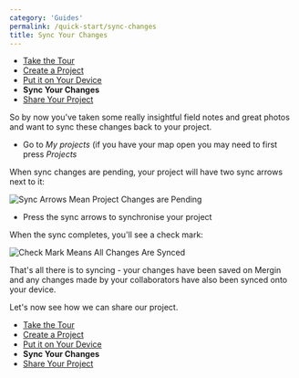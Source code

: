 ```yaml
---
category: 'Guides'
permalink: /quick-start/sync-changes
title: Sync Your Changes
---
```


* [Take the Tour](/quick-start/take-the-tour)
* [Create a Project](/quick-start/create-project)
* [Put it on Your Device](/quick-start/put-project-on-device)
* **Sync Your Changes**
* [Share Your Project](/quick-start/share-project)

So by now you've taken some really insightful field notes and great 
photos and want to sync these changes back to your project.

* Go to *My projects* (if you have your map open you may need to first press *Projects*

When sync changes are pending, your project will have two sync arrows 
next to it:

![Sync Arrows Mean Project Changes are Pending](../images/sync-arrows.png)

* Press the sync arrows to synchronise your project

When the sync completes, you'll see a check mark:

![Check Mark Means All Changes Are Synced](../images/project-with-check-mark.png)

That's all there is to syncing - your changes have been saved on Mergin 
and any changes made by your collaborators have also been synced onto your 
device.

Let's now see how we can share our project.

* [Take the Tour](/quick-start/take-the-tour)
* [Create a Project](/quick-start/create-project)
* [Put it on Your Device](/quick-start/put-project-on-device)
* **Sync Your Changes**
* [Share Your Project](/quick-start/share-project)
